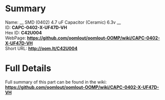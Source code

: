
Summary
=================
  
Name: __ SMD (0402) 4.7 uF Capacitor (Ceramic) 6.3v __    
ID: __CAPC-0402-X-UF47D-VH__   
Hex ID: __C42U004__   
WebPage: __https://github.com/oomlout/oomlout-OOMP/wiki/CAPC-0402-X-UF47D-VH__   
Short URL: __http://oom.lt/C42U004__   

Full Details
==========================
Full summary of this part can be found in the wiki:   
__https://github.com/oomlout/oomlout-OOMP/wiki/CAPC-0402-X-UF47D-VH__    

